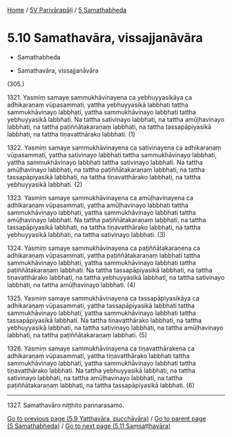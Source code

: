
[Home](/) / [5V Parivārapāḷi](...md) / [5 Samathabheda](../5V/5.md)

# 5.10 Samathavāra, vissajjanāvāra

* Samathabheda

* Samathavāra, vissajjanāvāra

(305.)

1321\. Yasmiṃ samaye sammukhāvinayena ca yebhuyyasikāya ca adhikaraṇaṃ vūpasammati, yattha yebhuyyasikā labbhati tattha sammukhāvinayo labbhati, yattha sammukhāvinayo labbhati tattha yebhuyyasikā labbhati. Na tattha sativinayo labbhati, na tattha amūḷhavinayo labbhati, na tattha paṭiññātakaraṇaṃ labbhati, na tattha tassapāpiyasikā labbhati, na tattha tiṇavatthārako labbhati. (1)

1322\. Yasmiṃ samaye sammukhāvinayena ca sativinayena ca adhikaraṇaṃ vūpasammati, yattha sativinayo labbhati tattha sammukhāvinayo labbhati, yattha sammukhāvinayo labbhati tattha sativinayo labbhati. Na tattha amūḷhavinayo labbhati, na tattha paṭiññātakaraṇaṃ labbhati, na tattha tassapāpiyasikā labbhati, na tattha tiṇavatthārako labbhati, na tattha yebhuyyasikā labbhati. (2)

1323\. Yasmiṃ samaye sammukhāvinayena ca amūḷhavinayena ca adhikaraṇaṃ vūpasammati, yattha amūḷhavinayo labbhati tattha sammukhāvinayo labbhati, yattha sammukhāvinayo labbhati tattha amūḷhavinayo labbhati. Na tattha paṭiññātakaraṇaṃ labbhati, na tattha tassapāpiyasikā labbhati, na tattha tiṇavatthārako labbhati, na tattha yebhuyyasikā labbhati, na tattha sativinayo labbhati. (3)

1324\. Yasmiṃ samaye sammukhāvinayena ca paṭiññātakaraṇena ca adhikaraṇaṃ vūpasammati, yattha paṭiññātakaraṇaṃ labbhati tattha sammukhāvinayo labbhati, yattha sammukhāvinayo labbhati tattha paṭiññātakaraṇaṃ labbhati. Na tattha tassapāpiyasikā labbhati, na tattha tiṇavatthārako labbhati, na tattha yebhuyyasikā labbhati, na tattha sativinayo labbhati, na tattha amūḷhavinayo labbhati. (4)

1325\. Yasmiṃ samaye sammukhāvinayena ca tassapāpiyasikāya ca adhikaraṇaṃ vūpasammati, yattha tassapāpiyasikā labbhati tattha sammukhāvinayo labbhati, yattha sammukhāvinayo labbhati tattha tassapāpiyasikā labbhati. Na tattha tiṇavatthārako labbhati, na tattha yebhuyyasikā labbhati, na tattha sativinayo labbhati, na tattha amūḷhavinayo labbhati, na tattha paṭiññātakaraṇaṃ labbhati. (5)

1326\. Yasmiṃ samaye sammukhāvinayena ca tiṇavatthārakena ca adhikaraṇaṃ vūpasammati, yattha tiṇavatthārako labbhati tattha sammukhāvinayo labbhati, yattha sammukhāvinayo labbhati tattha tiṇavatthārako labbhati. Na tattha yebhuyyasikā labbhati, na tattha sativinayo labbhati, na tattha amūḷhavinayo labbhati, na tattha paṭiññātakaraṇaṃ labbhati, na tattha tassapāpiyasikā labbhati. (6)

---

1327\. Samathavāro niṭṭhito pannarasamo.



[Go to previous page (5.9 Yatthavāra, pucchāvāra)](5.9.md) / [Go to parent page (5 Samathabheda)](../5V/5.md) / [Go to next page (5.11 Saṃsaṭṭhavāra)](5.11.md)


